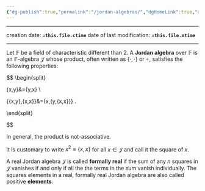 ```yaml
---
{"dg-publish":true,"permalink":"/jordan-algebras/","dgHomeLink":true,"dgPassFrontmatter":false,"dgShowBacklinks":false,"dgShowLocalGraph":true,"dgShowInlineTitle":false,"dgShowFileTree":true,"dgEnableSearch":true}
---
```


---

creation date: **`=this.file.ctime`** 
date of last modification: **`=this.file.mtime`**

---

 Let $\mathbb{F}$ be a field of characteristic different than $2$. A **Jordan algebra**  over $\mathbb{F}$ is an $\mathbb{F}$-algebra $\mathcal{J}$ whose product, often written as $\{\cdot,\cdot\}$ or $\circ$, satisfies the following properties:

$$ 
\begin{split}

\{x,y\}&=\{y,x\} \\

\{\{x,y\},\{x,x\}\}&=\{x,\{y,\{x,x\}\}\} .

\end{split}

$$

In general, the product is not-associative.

It is customary to write $x^{2}\equiv \{x,x\}$ for all $x\in\mathcal{J}$ and call it the square of $x$. 

A real Jordan algebra $\mathcal{J}$ is called **formally real** if the sum of any $n$ squares in $\mathcal{J}$ vanishes if and only if all the the terms in the sum vanish individually. The  squares elements in a real, formally real Jordan algebra are also called positive **elements**.
